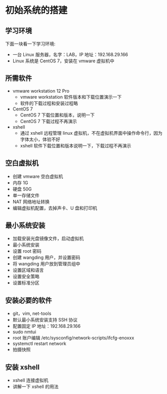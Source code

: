 # 初始系统的搭建

## 学习环境

下面一块看一下学习环境:
- 一台 Linux 服务器，名字：LAB，IP 地址：192.168.29.166
- Linux 系统是 CentOS 7，安装在 vmware 虚拟机中

## 所需软件

- vmware workstation 12 Pro
  - vmware workstation 软件版本和下载位置演示一下
  - 软件的下载过程和安装过程略
- CentOS 7
  - CentOS 7 下载位置和版本，说明一下
  - CentOS 7 下载过程不再演示
- xshell
  - 通过 xshell 远程管理 linux 虚拟机，不在虚拟机界面中操作命令行，因为字体太小，体验不好
  - xshell 软件下载位置和版本说明一下，下载过程不再演示

## 空白虚拟机

- 创建 vmware 空白虚拟机
- 内存 1G
- 硬盘 50G
- 单一存储文件
- NAT 网络地址转换
- 编辑虚拟机配置，去掉声卡、U 盘和打印机

## 最小系统安装

- 加载安装光盘镜像文件，启动虚拟机
- 最小系统安装
- 设置 root 密码
- 创建 wangding 用户，并设置密码
- 将 wangding 用户放到管理员组中
- 设置区域和语言
- 设置安全策略
- 设置标准分区

## 安装必要的软件

- git，vim, net-tools
- 默认最小系统安装支持 SSH 协议
- 配置固定 IP 地址：192.168.29.166
- sudo nmtui
- root 账户编辑 /etc/sysconfig/network-scripts/ifcfg-enoxxx
- systemctl restart network
- 拍摄快照

## 安装 xshell

- xshell 连接虚拟机
- 讲解一下 xshell 的用法


